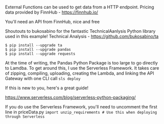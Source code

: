 External Functions can be used to get data from a HTTP endpoint.
Pricing data provided by FinnHub - https://finnhub.io/

You'll need an API from FinnHub, nice and free

Shoutouts to bukosabino for the fantastic TechnicalAanlysis Python library used in this example!
Technical Analysis - https://github.com/bukosabino/ta

```
$ pip install --upgrade ta
$ pip install --upgrade pandas
$ pip install --upgrade requests
```


At the time of writing, the Pandas Python Package is too large to go directly to Lamdba. To get around this, I use the Serverless Framework. It takes care of zipping, compiling, uploading, creating the Lambda, and linking the API Gateway with one CLI call
`sls deploy`

If this is new to you, here's a great guide!

https://www.serverless.com/blog/serverless-python-packaging/

If you do use the Serverless Framework, you'll need to uncomment the first line in priceData.py
`import unzip_requirements # Use this when deploying through Serverless`
